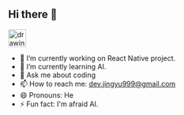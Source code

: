 ## Hi there 👋
<img src="https://github.githubassets.com/images/mona-whisper.gif" alt="drawing" width=36/>



- 🔭 I’m currently working on React Native project.
- 🌱 I’m currently learning AI.
- 💬 Ask me about coding
- 📫 How to reach me: dev.jingyu999@gmail.com
- 😄 Pronouns: He
- ⚡ Fun fact: I'm afraid AI.

